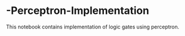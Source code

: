 # -Perceptron-Implementation
This notebook contains implementation of logic gates using perceptron.
